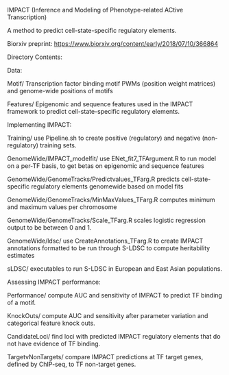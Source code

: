 IMPACT (Inference and Modeling of Phenotype-related ACtive Transcription) 

A method to predict cell-state-specific regulatory elements. 

Biorxiv preprint: https://www.biorxiv.org/content/early/2018/07/10/366864

Directory Contents: 


Data: 

Motif/ Transcription factor binding motif PWMs (position weight matrices) and genome-wide positions of motifs 

Features/ Epigenomic and sequence features used in the IMPACT framework to predict cell-state-specific regulatory elements. 


Implementing IMPACT: 

Training/ use Pipeline.sh to create positive (regulatory) and negative (non-regulatory) training sets. 

GenomeWide/IMPACT_modelfit/ use ENet_fit7_TFArgument.R to run model on a per-TF basis, to get betas on epigenomic and sequence features 

GenomeWide/GenomeTracks/Predictvalues_TFarg.R predicts cell-state-specific regulatory elements genomewide based on model fits 

GenomeWide/GenomeTracks/MinMaxValues_TFarg.R computes minimum and maximum values per chromosome

GenomeWide/GenomeTracks/Scale_TFarg.R scales logistic regression output to be between 0 and 1. 

GenomeWide/ldsc/ use CreateAnnotations_TFarg.R to create IMPACT annotations formatted to be run through S-LDSC to compute heritability estimates

sLDSC/ executables to run S-LDSC in European and East Asian populations. 


Assessing IMPACT performance: 

Performance/ compute AUC and sensitivity of IMPACT to predict TF binding of a motif.

KnockOuts/ compute AUC and sensitivity after parameter variation and categorical feature knock outs.

CandidateLoci/ find loci with predicted IMPACT regulatory elements that do not have evidence of TF binding.

TargetvNonTargets/ compare IMPACT predictions at TF target genes, defined by ChIP-seq, to TF non-target genes.

